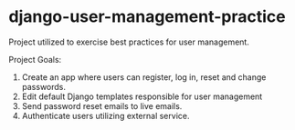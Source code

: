 # django-user-management-practice

Project utilized to exercise best practices for user management.

Project Goals:

1.  Create an app where users can register, log in, reset and change passwords.
2.  Edit default Django templates responsible for user management
3.  Send password reset emails to live emails.
4.  Authenticate users utilizing external service.
